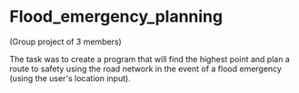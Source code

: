 # Flood_emergency_planning
(Group project of 3 members) 

The task was to create a program that will find the highest point and plan a route to safety using the road network in the event of a flood emergency (using the user's location input).

